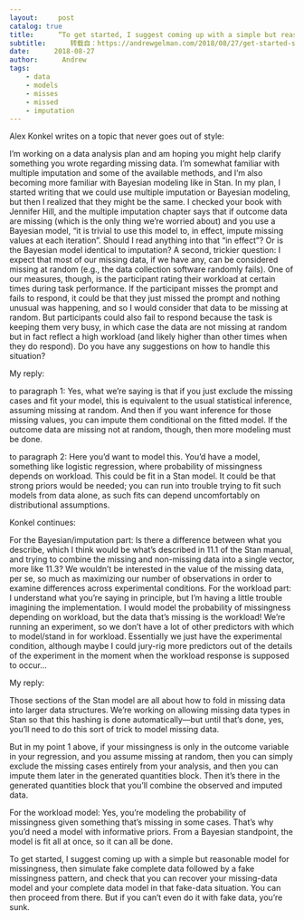 ```yaml
---
layout:     post
catalog: true
title:      “To get started, I suggest coming up with a simple but reasonable model for missingness, then simulate fake complete data followed by a fake missingness pattern, and check that you can recover your missing-data model and your complete data model in that fake-data situation.  You can then proceed from there.  But if you can’t even do it with fake data, you’re sunk.”
subtitle:      转载自：https://andrewgelman.com/2018/08/27/get-started-suggest-coming-simple-reasonable-model-missingness-simulate-fake-complete-data-followed-fake-missingness-pattern-check-can-recover-mi/
date:      2018-08-27
author:      Andrew
tags:
    - data
    - models
    - misses
    - missed
    - imputation
---
```





Alex Konkel writes on a topic that never goes out of style:

> 
I’m working on a data analysis plan and am hoping you might help clarify something you wrote regarding missing data. I’m somewhat familiar with multiple imputation and some of the available methods, and I’m also becoming more familiar with Bayesian modeling like in Stan. In my plan, I started writing that we could use multiple imputation or Bayesian modeling, but then I realized that they might be the same. I checked your book with Jennifer Hill, and the multiple imputation chapter says that if outcome data are missing (which is the only thing we’re worried about) and you use a Bayesian model, “it is trivial to use this model to, in effect, impute missing values at each iteration”. Should I read anything into that “in effect”? Or is the Bayesian model identical to imputation? 
A second, trickier question: I expect that most of our missing data, if we have any, can be considered missing at random (e.g., the data collection software randomly fails). One of our measures, though, is the participant rating their workload at certain times during task performance. If the participant misses the prompt and fails to respond, it could be that they just missed the prompt and nothing unusual was happening, and so I would consider that data to be missing at random. But participants could also fail to respond because the task is keeping them very busy, in which case the data are not missing at random but in fact reflect a high workload (and likely higher than other times when they do respond). Do you have any suggestions on how to handle this situation?


My reply:

to paragraph 1: Yes, what we’re saying is that if you just exclude the missing cases and fit your model, this is equivalent to the usual statistical inference, assuming missing at random. And then if you want inference for those missing values, you can impute them conditional on the fitted model. If the outcome data are missing not at random, though, then more modeling must be done.

to paragraph 2: Here you’d want to model this. You’d have a model, something like logistic regression, where probability of missingness depends on workload. This could be fit in a Stan model. It could be that strong priors would be needed; you can run into trouble trying to fit such models from data alone, as such fits can depend uncomfortably on distributional assumptions.

Konkel continues:

> 
For the Bayesian/imputation part: Is there a difference between what you describe, which I think would be what’s described in 11.1 of the Stan manual, and trying to combine the missing and non-missing data into a single vector, more like 11.3? We wouldn’t be interested in the value of the missing data, per se, so much as maximizing our number of observations in order to examine differences across experimental conditions.
For the workload part: I understand what you’re saying in principle, but I’m having a little trouble imagining the implementation. I would model the probability of missingness depending on workload, but the data that’s missing is the workload! We’re running an experiment, so we don’t have a lot of other predictors with which to model/stand in for workload. Essentially we just have the experimental condition, although maybe I could jury-rig more predictors out of the details of the experiment in the moment when the workload response is supposed to occur…


My reply:

Those sections of the Stan model are all about how to fold in missing data into larger data structures. We’re working on allowing missing data types in Stan so that this hashing is done automatically—but until that’s done, yes, you’ll need to do this sort of trick to model missing data.

But in my point 1 above, if your missingness is only in the outcome variable in your regression, and you assume missing at random, then you can simply exclude the missing cases entirely from your analysis, and then you can impute them later in the generated quantities block. Then it’s there in the generated quantities block that you’ll combine the observed and imputed data.

For the workload model: Yes, you’re modeling the probability of missingness given something that’s missing in some cases. That’s why you’d need a model with informative priors. From a Bayesian standpoint, the model is fit all at once, so it can all be done.

To get started, I suggest coming up with a simple but reasonable model for missingness, then simulate fake complete data followed by a fake missingness pattern, and check that you can recover your missing-data model and your complete data model in that fake-data situation. You can then proceed from there. But if you can’t even do it with fake data, you’re sunk.




